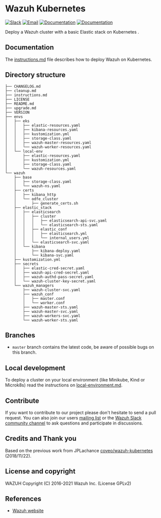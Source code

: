 # Wazuh Kubernetes

[![Slack](https://img.shields.io/badge/slack-join-blue.svg)](https://wazuh.com/community/join-us-on-slack/)
[![Email](https://img.shields.io/badge/email-join-blue.svg)](https://groups.google.com/forum/#!forum/wazuh)
[![Documentation](https://img.shields.io/badge/docs-view-green.svg)](https://documentation.wazuh.com)
[![Documentation](https://img.shields.io/badge/web-view-green.svg)](https://wazuh.com)

Deploy a Wazuh cluster with a basic Elastic stack on Kubernetes .

## Documentation

The [instructions.md](instructions.md) file describes how to deploy Wazuh on Kubernetes.

## Directory structure

    ├── CHANGELOG.md
    ├── cleanup.md
    ├── instructions.md
    ├── LICENSE
    ├── README.md
    ├── upgrade.md
    ├── VERSION
    ├── envs
    │   ├── eks
    │   │   ├── elastic-resources.yaml
    │   │   ├── kibana-resources.yaml
    │   │   ├── kustomization.yml
    │   │   ├── storage-class.yaml
    │   │   ├── wazuh-master-resources.yaml
    │   │   └── wazuh-worker-resources.yaml
    │   └── local-env
    │       ├── elastic-resources.yaml
    │       ├── kustomization.yml
    │       ├── storage-class.yaml
    │       └── wazuh-resources.yaml
    └── wazuh
        ├── base
        │   ├── storage-class.yaml
        │   └── wazuh-ns.yaml
        ├── certs
        │   ├── kibana_http
        │   └── odfe_cluster
        │       ├── generate_certs.sh
        ├── elastic_stack
        │   ├── elasticsearch
        │   │   ├── cluster
        │   │   │   ├── elasticsearch-api-svc.yaml
        │   │   │   └── elasticsearch-sts.yaml
        │   │   ├── elastic_conf
        │   │   │   ├── elasticsearch.yml
        │   │   │   └── internal_users.yml
        │   │   └── elasticsearch-svc.yaml
        │   └── kibana
        │       ├── kibana-deploy.yaml
        │       └── kibana-svc.yaml
        ├── kustomization.yml
        ├── secrets
        │   ├── elastic-cred-secret.yaml
        │   ├── wazuh-api-cred-secret.yaml
        │   ├── wazuh-authd-pass-secret.yaml
        │   └── wazuh-cluster-key-secret.yaml
        └── wazuh_managers
            ├── wazuh-cluster-svc.yaml
            ├── wazuh_conf
            │   ├── master.conf
            │   └── worker.conf
            ├── wazuh-master-sts.yaml
            ├── wazuh-master-svc.yaml
            ├── wazuh-workers-svc.yaml
            └── wazuh-worker-sts.yaml



## Branches

* `master` branch contains the latest code, be aware of possible bugs on this branch.


## Local development

To deploy a cluster on your local environment (like Minikube, Kind or Microk8s) read the instructions on [local-environment.md](local-environment.md).

## Contribute

If you want to contribute to our project please don't hesitate to send a pull request. You can also join our users [mailing list](https://groups.google.com/d/forum/wazuh) or the [Wazuh Slack community channel](https://wazuh.com/community/join-us-on-slack/) to ask questions and participate in discussions.

## Credits and Thank you

Based on the previous work from JPLachance [coveo/wazuh-kubernetes](https://github.com/coveo/wazuh-kubernetes) (2018/11/22).

## License and copyright

WAZUH
Copyright (C) 2016-2021 Wazuh Inc.  (License GPLv2)

## References

* [Wazuh website](http://wazuh.com)
